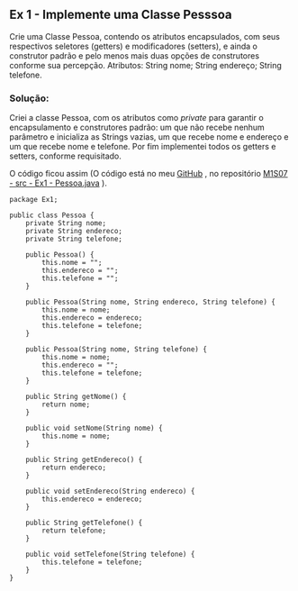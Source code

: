## Ex 1 - Implemente uma Classe Pesssoa
Crie uma Classe Pessoa, contendo os atributos encapsulados, com seus respectivos seletores (getters) e modificadores (setters), e ainda o construtor padrão e pelo menos mais duas opções de construtores conforme sua percepção. Atributos: String nome; String endereço; String telefone.

### Solução:
Criei a classe Pessoa, com os atributos como *private* para garantir o encapsulamento e construtores padrão: um que não recebe nenhum parâmetro e inicializa as Strings vazias, um que recebe nome e endereço e um que recebe nome e telefone. Por fim implementei todos os getters e setters, conforme requisitado.

O código ficou assim (O código está no meu [GitHub](https://github.com/royergc) , no repositório [M1S07 - src - Ex1 -  Pessoa.java](https://github.com/royergc/M1S07)  ).

```
package Ex1;

public class Pessoa {
    private String nome;
    private String endereco;
    private String telefone;
    
    public Pessoa() {
        this.nome = "";
        this.endereco = "";
        this.telefone = "";
    }

    public Pessoa(String nome, String endereco, String telefone) {
        this.nome = nome;
        this.endereco = endereco;
        this.telefone = telefone;
    }
    
    public Pessoa(String nome, String telefone) {
        this.nome = nome;
        this.endereco = "";
        this.telefone = telefone;
    }
    
    public String getNome() {
        return nome;
    }

    public void setNome(String nome) {
        this.nome = nome;
    }

    public String getEndereco() {
        return endereco;
    }

    public void setEndereco(String endereco) {
        this.endereco = endereco;
    }

    public String getTelefone() {
        return telefone;
    }

    public void setTelefone(String telefone) {
        this.telefone = telefone;
    }
}
```

